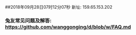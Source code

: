 ##2018年09月28日07时12分07秒 新址: 159.65.153.202
### 兔友常见问题及解答: https://github.com/wanggonging/d/blob/w/FAQ.md
